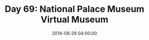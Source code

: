 ---
permalink: /jekyll/update/2014/08/29/day69
redirect_to: http://arounddh.elotroalex.com/jekyll/update/2014/08/29/day69
layout: post
title:  "Day 69: National Palace Museum Virtual Museum"
date:   2014-08-29 04:00:00
categories: jekyll update
---